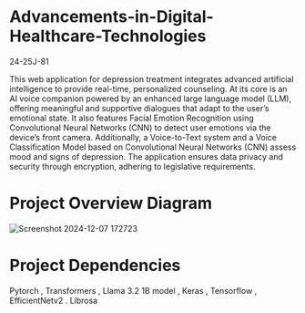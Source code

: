 # Advancements-in-Digital-Healthcare-Technologies
24-25J-81

This web application for depression treatment integrates advanced artificial intelligence to provide real-time, personalized counseling. At its core is an AI voice companion powered by an enhanced large language model (LLM), offering meaningful and supportive dialogues that adapt to the user’s emotional state. It also features Facial Emotion Recognition using Convolutional Neural Networks (CNN) to detect user emotions via the device’s front camera. Additionally, a Voice-to-Text system and a Voice Classification Model based on Convolutional Neural Networks (CNN) assess mood and signs of depression. The application ensures data privacy and security through encryption, adhering to legislative requirements.


# Project Overview Diagram
![Screenshot 2024-12-07 172723](https://github.com/user-attachments/assets/50c6fd2b-4a8f-476c-8847-114943107447)


# Project Dependencies
Pytorch ,
Transformers ,
Llama 3.2 1B model ,
Keras ,
Tensorflow ,
EfficientNetv2 . 
Librosa

